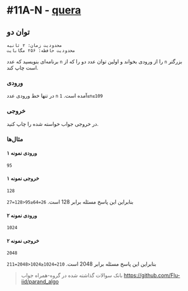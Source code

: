 # #11A-N - [quera](https://quera.org/problemset/616)

## توان دو

    محدودیت زمان: ۲ ثانیه
    محدودیت حافظه: ۲۵۶ مگابایت

برنامه‌ای بنویسید که عدد `n` را از ورودی بخواند و اولین توان عدد دو را که از `n` بزرگتر است چاپ کند.

### ورودی

در تنها خط ورودی عدد `n` آمده است.
`1≤n≤109`

### خروجی

در خروجی جواب خواسته شده را چاپ کنید.

### مثال‌ها

#### ورودی نمونه ۱

```
95
```

#### خروجی نمونه ۱

```
128
```

بنابراین این پاسخ مسئله برابر 128 است.
`26=64≤95<128=27`

#### ورودی نمونه ۲

```
1024
```

#### خروجی نمونه ۲

```
2048
```

بنابراین این پاسخ مسئله برابر 2048 است.
`210=1024≤1024<2048=211`

> بانک سوالات گذاشته شده در گروه-همراه جواب
> https://github.com/Flu-iid/parand_algo
